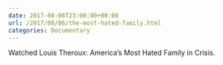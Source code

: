 ```yaml
---
date: 2017-08-06T23:00:00+00:00
url: /2017/08/06/the-most-hated-family.html
categories: Documentary
---
```

Watched Louis Theroux: America’s Most Hated Family in Crisis.





